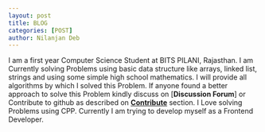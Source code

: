 ```yaml
---
layout: post
title: BLOG
categories: [POST]
author: Nilanjan Deb
---
```

I am a first year Computer Science Student at BITS PILANI, Rajasthan. I am Currently solving Problems using basic data structure like arrays, linked list, strings and using some simple high school mathematics. I will provide all algorithms by which I solved this Problem. If anyone found a better approach to solve this Problem kindly discuss on [**Discussion Forum**] or Contribute to github as described on [**Contribute**](https://nil1729.github.io/LEETCODE-001/contribute/) section. I Love solving Problems using CPP. Currently I am trying to develop myself as a Frontend Developer. 

